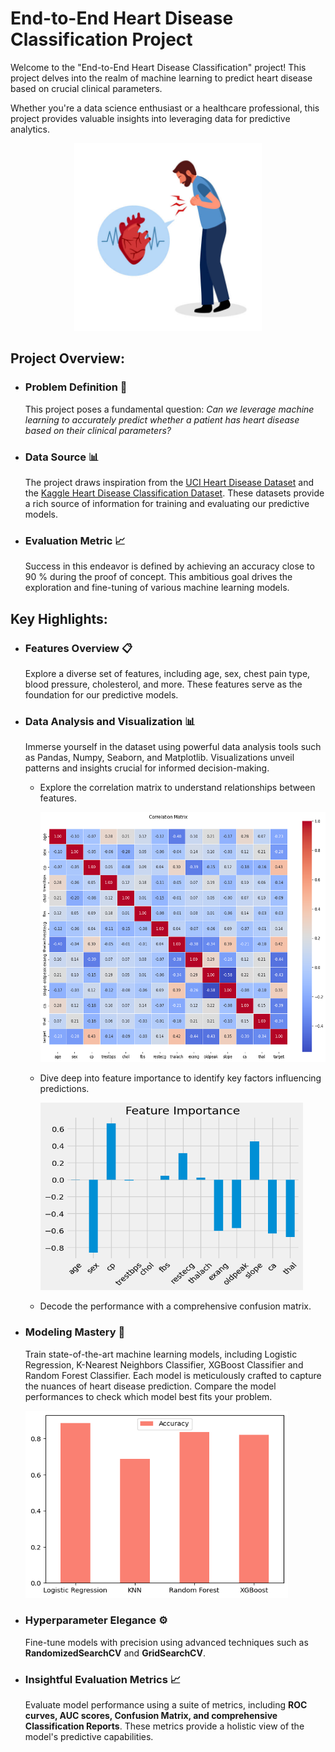 # End-to-End Heart Disease Classification Project

Welcome to the "End-to-End Heart Disease Classification" project! This project delves into the realm of machine learning to predict heart disease based on crucial clinical parameters.

Whether you're a data science enthusiast or a healthcare professional, this project provides valuable insights into leveraging data for predictive analytics.<br>

<p align="center">
  <img src="images/heart-attack.jpg" alt="Heart Disease Prediction Clip Art" width="300" height="300">
</p>

## Project Overview:

+ ### Problem Definition 🎯
  This project poses a fundamental question: 
  *Can we leverage machine learning to accurately predict whether a patient has heart disease based on their clinical parameters?*

+ ### Data Source 📊
  The project draws inspiration from the [UCI Heart Disease Dataset](https://archive.ics.uci.edu/dataset/45/heart+disease) and the [Kaggle Heart Disease Classification Dataset](https://www.kaggle.com/datasets/sumaiyatasmeem/heart-disease-classification-dataset). These datasets provide a rich source of information for training and evaluating our predictive models.

+ ### Evaluation Metric 📈
  Success in this endeavor is defined by achieving an accuracy close to 90 % during the proof of concept. This ambitious goal drives the exploration and fine-tuning of various machine learning models.

## Key Highlights:

+ ### Features Overview 📋
  Explore a diverse set of features, including age, sex, chest pain type, blood pressure, cholesterol, and more. These features serve as the foundation for our predictive models.
  
+ ### Data Analysis and Visualization 📊
  Immerse yourself in the dataset using powerful data analysis tools such as Pandas, Numpy, Seaborn, and Matplotlib. Visualizations unveil patterns and insights crucial for informed decision-making.

  - Explore the correlation matrix to understand relationships between features.
    <p align="left">
      <img src="images/correlation-matrix.png" alt="Correlation Matrix" width="500" height="400">
    </p>
  
  - Dive deep into feature importance to identify key factors influencing predictions.
    <p align="left">
      <img src="images/feature-importance.png" alt="Feature Importance" width="420" height="300">
    </p>
  
  - Decode the performance with a comprehensive confusion matrix.

+ ### Modeling Mastery 🧠
  Train state-of-the-art machine learning models, including Logistic Regression, K-Nearest Neighbors Classifier, XGBoost Classifier and Random Forest Classifier. Each model is meticulously crafted to capture the nuances of heart disease prediction.
  Compare the model performances to check which model best fits your problem.
  <p align="left">
      <img src="images/model-comparison.png" alt="Model Comparison" width="420" height="300">
    </p>

+ ### Hyperparameter Elegance ⚙️
  Fine-tune models with precision using advanced techniques such as **RandomizedSearchCV** and **GridSearchCV**.

+ ### Insightful Evaluation Metrics 📈
  Evaluate model performance using a suite of metrics, including **ROC curves, AUC scores, Confusion Matrix, and comprehensive Classification Reports**. These metrics provide a holistic view of the model's predictive capabilities.


